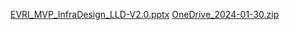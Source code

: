 
[EVRI_MVP_InfraDesign_LLD-V2.0.pptx](https://github.com/Rizwan-hadoop/My_Projects_demo/files/14102918/EVRI_MVP_InfraDesign_LLD-V2.0.pptx)
[OneDrive_2024-01-30.zip](https://github.com/Rizwan-hadoop/My_Projects_demo/files/14102917/OneDrive_2024-01-30.zip)
